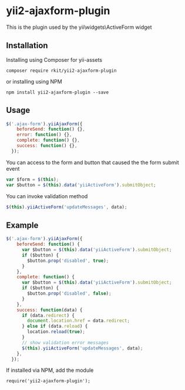 # yii2-ajaxform-plugin

This is the plugin used by the yii\widgets\ActiveForm widget

## Installation

Installing using Composer for yii-assets
```
composer require rkit/yii2-ajaxform-plugin
```

or installing using NPM
```
npm install yii2-ajaxform-plugin --save
```

## Usage

```js
$('.ajax-form').yiiAjaxForm({
    beforeSend: function() {},
    error: function() {},
    complete: function() {},
    success: function() {},
  });
```

You can access to the form and button that caused the the form submit event
```js
var $form = $(this);
var $button = $(this).data('yiiActiveForm').submitObject;
```

You can invoke validation method
```js
$(this).yiiActiveForm('updateMessages', data);
```

## Example

```js
$('.ajax-form').yiiAjaxForm({
    beforeSend: function() {
      var $button = $(this).data('yiiActiveForm').submitObject;
      if ($button) {
        $button.prop('disabled', true);
      }
    },
    complete: function() {
      var $button = $(this).data('yiiActiveForm').submitObject;
      if ($button) {
        $button.prop('disabled', false);
      }
    },
    success: function(data) {
      if (data.redirect) {
        document.location.href = data.redirect;
      } else if (data.reload) {
        location.reload(true);
      }
      // show validation error messages
      $(this).yiiActiveForm('updateMessages', data);
    },
  });

```

If installed via NPM, add the module

```
require('yii2-ajaxform-plugin');
```
